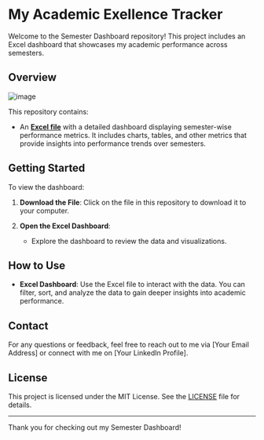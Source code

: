 # My Academic Exellence Tracker

Welcome to the Semester Dashboard repository! This project includes an Excel dashboard that showcases my academic performance across semesters.

## Overview
![image](https://github.com/user-attachments/assets/82eca8a9-2c34-46c5-906e-2ec4cbfd0b6b)


This repository contains:
- An **[Excel file](https://github.com/suf1an-ss/My-Academic-Excellence-Tracker/blob/main/Marks%20Analysis.xlsx)** with a detailed dashboard displaying semester-wise performance metrics. It includes charts, tables, and other metrics that provide insights into performance trends over semesters.

## Getting Started

To view the dashboard:

1. **Download the File**: Click on the file in this repository to download it to your computer.

2. **Open the Excel Dashboard**:
   - Explore the dashboard to review the data and visualizations.

## How to Use

- **Excel Dashboard**: Use the Excel file to interact with the data. You can filter, sort, and analyze the data to gain deeper insights into academic performance.

## Contact

For any questions or feedback, feel free to reach out to me via [Your Email Address] or connect with me on [Your LinkedIn Profile].

## License

This project is licensed under the MIT License. See the [LICENSE](LICENSE) file for details.

---

Thank you for checking out my Semester Dashboard!
